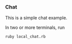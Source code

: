### Chat

This is a simple chat example.

In two or more terminals, run

```
ruby local_chat.rb
```

